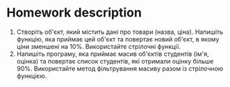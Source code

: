 # **Homework description**
1. Створіть об'єкт, який містить дані про товари (назва, ціна). Напишіть функцію, яка приймає цей об'єкт та повертає новий об'єкт, в якому ціни зменшені на 10%. Використайте стрілочні функції.
2. Напишіть програму, яка приймає масив об'єктів студентів (ім'я, оцінка) та повертає список студентів, які отримали оцінку більше 90%. Використайте метод фільтрування масиву разом із стрілочною функцією.


